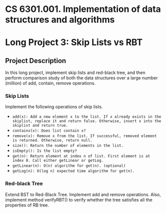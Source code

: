 # CS 6301.001. Implementation of data structures and algorithms
# Long Project 3: Skip Lists vs RBT

## Project Description
In this long project, implement skip lists and red-black tree, and then perform comparison
study of both the data structures over a large number (million) of add, contain, remove
operations.

### Skip Lists
Implement the following operations of skip lists.  
*  `add(x): Add a new element x to the list. If x already exists in the skiplist, replace it and return false. Otherwise, insert x into the skiplist and return true.`   
*  `contains(x): Does list contain x?`  
*  `remove(x): Remove x from the list. If successful, removed element is returned. Otherwise, return null.`  
*   `size(): Return the number of elements in the list.`  
*   `isEmpty(): Is the list empty?`  
*   `get(n): Return element at index n of list. First element is at index 0. Call either getLinear or getLog.`  
*   `getLinear(n): O(n) algorithm for get(n). (optional)`  
*  `getLog(n): O(log n) expected time algorithm for get(n).` 

### Red-black Tree
Extend BST to Red-Black Tree. Implement add and remove operations. Also, implement method verifyRBT() to verify whether
the tree satisfies all the properties of RB tree. 
 
  